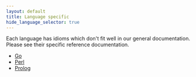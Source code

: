 ```yaml
---
layout: default
title: Language specific
hide_language_selector: true
---
```


Each language has idioms which don't fit well in our general documentation.
Please see their specific reference documentation.

  * [Go](https://github.com/Hookscript/lang-go/blob/master/reference.md)
  * [Perl](https://github.com/Hookscript/lang-perl/blob/master/reference.md)
  * [Prolog](https://github.com/Hookscript/lang-prolog-swi/blob/master/reference.md)
